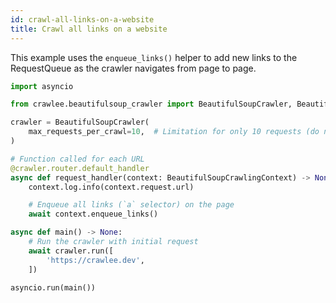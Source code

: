 ```yaml
---
id: crawl-all-links-on-a-website
title: Crawl all links on a website
---
```


This example uses the `enqueue_links()` helper to add new links to the RequestQueue as the crawler navigates from page to page.

```python
import asyncio

from crawlee.beautifulsoup_crawler import BeautifulSoupCrawler, BeautifulSoupCrawlingContext

crawler = BeautifulSoupCrawler(
    max_requests_per_crawl=10,  # Limitation for only 10 requests (do not use if you want to crawl all links)
)

# Function called for each URL
@crawler.router.default_handler
async def request_handler(context: BeautifulSoupCrawlingContext) -> None:
    context.log.info(context.request.url)

    # Enqueue all links (`a` selector) on the page
    await context.enqueue_links()

async def main() -> None:
    # Run the crawler with initial request
    await crawler.run([
        'https://crawlee.dev',
    ])

asyncio.run(main())
```
